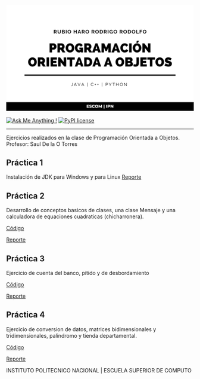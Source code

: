 ![ESCOM](banner.png)

[![Ask Me Anything !](https://img.shields.io/badge/Ask%20me-anything-1abc9c.svg)](https://github.com/RubioHaro/)
[![PyPI license](https://img.shields.io/pypi/l/ansicolortags.svg)](https://github.com/RubioHaro/Linearity/blob/master/LICENSE)


---

Ejercicios realizados en la clase de Programación Orientada a Objetos. 
Profesor: Saul De la O Torres

## Práctica 1

Instalación de JDK para Windows y para Linux
[Reporte](https://github.com/RubioHaro/POO/blob/master/escom/De%20la%20O/Departamental1/Practicas/Rubio_Haro_Rodrigo_Rodolfo_Practica01_2CV1_Departamental1/Rubio_Haro_Rodrigo_Rodolfo_Practica01_2CV1.pdf)

## Práctica 2

Desarrollo de conceptos basicos de clases, una clase Mensaje y una calculadora de equaciones cuadraticas (chicharronera).

[Código](https://github.com/RubioHaro/POO/tree/master/escom/De%20la%20O/Departamental1/Practicas/Rubio_Haro_Rodrigo_Rodolfo_Practica02_2CV1_Departamental1/CodigoFuente)

[Reporte](https://github.com/RubioHaro/POO/blob/master/escom/De%20la%20O/Departamental1/Practicas/Rubio_Haro_Rodrigo_Rodolfo_Practica02_2CV1_Departamental1/Rubio_Haro_Rodrigo_Rodolfo_Practica02_2CV1.pdf)

## Práctica 3

Ejercicio de cuenta del banco, pitido y de desbordamiento

[Código](https://github.com/RubioHaro/POO/tree/master/escom/De%20la%20O/Departamental1/Practicas/Rubio_Haro_Rodrigo_Rodolfo_Practica03_2CV1_Departamental1/CodigoFuente)

[Reporte](https://github.com/RubioHaro/POO/blob/master/escom/De%20la%20O/Departamental1/Practicas/Rubio_Haro_Rodrigo_Rodolfo_Practica03_2CV1_Departamental1/Rubio_Haro_Rodrigo_Rodolfo_Practica03_2CV1.pdf)

## Práctica 4

Ejercicio de conversion de datos, matrices bidimensionales y tridimensionales, palindromo y tienda departamental.

[Código](https://github.com/RubioHaro/POO/tree/master/escom/De%20la%20O/Departamental1/Practicas/Rubio_Haro_Rodrigo_Rodolfo_Practica04_2CV1_Departamental1)

[Reporte](https://github.com/RubioHaro/POO/blob/master/escom/De%20la%20O/Departamental1/Practicas/Rubio_Haro_Rodrigo_Rodolfo_Practica04_2CV1_Departamental1/Rubio_Haro_Rodrigo_Rodolfo_Practica04_2CV1.pdf)

INSTITUTO POLITECNICO NACIONAL | ESCUELA SUPERIOR DE COMPUTO
